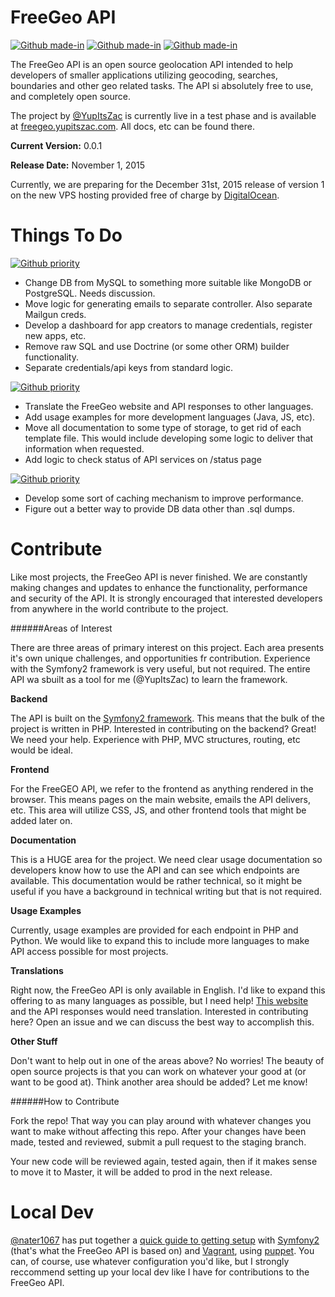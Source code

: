 FreeGeo API
===

[![Github made-in](https://img.shields.io/badge/Made_In-Berlin-green.svg)](#) [![Github made-in](https://img.shields.io/badge/Release-v0.0.1-blue.svg)](http://freegeoapi.org/version/current) [![Github made-in](https://img.shields.io/badge/Open_An-Issue-yellow.svg)](https://github.com/YupItsZac/FreeGeoAPI/issues)

The FreeGeo API is an open source geolocation API intended to help developers of smaller applications utilizing geocoding, searches, boundaries and other geo related tasks. The API si absolutely free to use, and completely open source. 

The project by [@YupItsZac](http://www.github.com/YupItsZac) is currently live in a test phase and is available at [freegeo.yupitszac.com](http://freegeo.yupitszac.com). All docs, etc can be found there.

**Current Version:** 0.0.1

**Release Date:** November 1, 2015

Currently, we are preparing for the December 31st, 2015 release of version 1 on the new VPS hosting provided free of charge by [DigitalOcean](http://www.digitalocean.com).


Things To Do
===

[![Github priority](https://img.shields.io/badge/Priority-HIGH-red.svg)](http://www.freegeoapi.org/to-do/priority-high)

- Change DB from MySQL to something more suitable like MongoDB or PostgreSQL. Needs discussion.
- Move logic for generating emails to separate controller. Also separate Mailgun creds.
- Develop a dashboard for app creators to manage credentials, register new apps, etc.
- Remove raw SQL and use Doctrine (or some other ORM) builder functionality.
- Separate credentials/api keys from standard logic.

[![Github priority](https://img.shields.io/badge/Priority-MEDIUM-orange.svg)](http://www.freegeoapi.org/to-do/priority-medium)

- Translate the FreeGeo website and API responses to other languages.
- Add usage examples for more development languages (Java, JS, etc).
- Move all documentation to some type of storage, to get rid of each template file. This would include developing some logic to deliver that information when requested.
- Add logic to check status of API services on /status page

[![Github priority](https://img.shields.io/badge/Priority-LOW-green.svg)](http://www.freegeoapi.org/to-do/priority-low)

- Develop some sort of caching mechanism to improve performance.
- Figure out a better way to provide DB data other than .sql dumps.

Contribute
===

Like most projects, the FreeGeo API is never finished. We are constantly making changes and updates to enhance the functionality, performance and security of the API. It is strongly encouraged that interested developers from anywhere in the world contribute to the project. 

######Areas of Interest

There are three areas of primary interest on this project. Each area presents it's own unique challenges, and opportunities fr contribution. Experience with the Symfony2 framework is very useful, but not required. The entire API wa sbuilt as a tool for me (@YupItsZac) to learn the framework. 

**Backend** 

The API is built on the [Symfony2 framework](https://symfony.com/doc/current/index.html). This means that the bulk of the project is written in PHP. Interested in contributing on the backend? Great! We need your help. Experience with PHP, MVC structures, routing, etc would be ideal.

**Frontend**

For the FreeGEO API, we refer to the frontend as anything rendered in the browser. This means pages on the main website, emails the API delivers, etc. This area will utilize CSS, JS, and other frontend tools that might be added later on. 

**Documentation**

This is a HUGE area for the project. We need clear usage documentation so developers know how to use the API and can see which endpoints are available. This documentation would be rather technical, so it might be useful if you have a background in technical writing but that is not required. 

**Usage Examples**

Currently, usage examples are provided for each endpoint in PHP and Python. We would like to expand this to include more languages to make API access possible for most projects. 

**Translations**

Right now, the FreeGeo API is only available in English. I'd like to expand this offering to as many languages as possible, but I need help! [This website](http://freegeo.yupitszac.com) and the API responses would need translation. Interested in contributing here? Open an issue and we can discuss the best way to accomplish this.


**Other Stuff**

Don't want to help out in one of the areas above? No worries! The beauty of open source projects is that you can work on whatever your good at (or want to be good at). Think another area should be added? Let me know!


######How to Contribute

Fork the repo! That way you can play around with whatever changes you want to make without affecting this repo. After your changes have been made, tested and reviewed, submit a pull request to the staging branch. 

Your new code will be reviewed again, tested again, then if it makes sense to move it to Master, it will be added to prod in the next release.

Local Dev
===

[@nater1067](http://github.com/nater1067) has put together a [quick guide to getting setup](http://nater1067.github.io/blog/2014/08/25/spinning-up-symfony-2-development-environments-with-vagrant/) with [Symfony2](https://symfony.com/doc/current/index.html) (that's what the FreeGeo API is based on) and [Vagrant](http://www.vagrantup.com), using [puppet](https://puppetlabs.com/puppet/). You can, of course, use whatever configuration you'd like, but I strongly reccommend setting up your local dev like I have for contributions to the FreeGeo API. 






